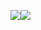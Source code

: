 ![](https://64.media.tumblr.com/0e29b113c2fc42a699d5f98a8147189f/94b4d89b9ddf733c-89/s400x600/fcd0293de8d4fc49b2f063073ada080bd88e7ff3.gifv)![](https://64.media.tumblr.com/d2837e3684570b3d0a8c5091b5a9e893/94b4d89b9ddf733c-c2/s400x600/60137a8f68356e9459f9e179cc880c66dd8a90f3.pnj)
